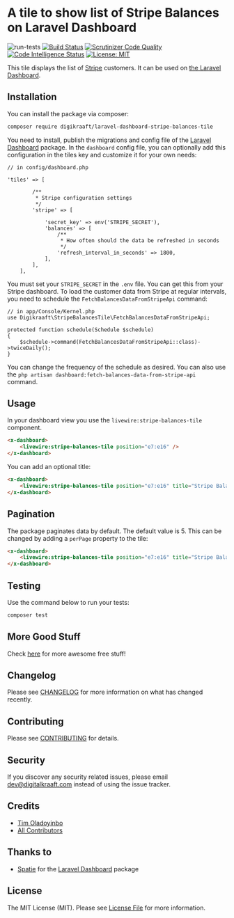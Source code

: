 # A tile to show list of Stripe Balances on Laravel Dashboard
![run-tests](https://github.com/digikraaft/laravel-dashboard-stripe-balances-tile/workflows/run-tests/badge.svg)
[![Build Status](https://scrutinizer-ci.com/g/digikraaft/laravel-dashboard-stripe-balances-tile/badges/build.png?b=master)](https://scrutinizer-ci.com/g/digikraaft/laravel-dashboard-stripe-balances-tile/build-status/master)
[![Scrutinizer Code Quality](https://scrutinizer-ci.com/g/digikraaft/laravel-dashboard-stripe-balances-tile/badges/quality-score.png?b=master)](https://scrutinizer-ci.com/g/digikraaft/laravel-dashboard-stripe-balances-tile/?branch=master)
[![Code Intelligence Status](https://scrutinizer-ci.com/g/digikraaft/laravel-dashboard-stripe-balances-tile/badges/code-intelligence.svg?b=master)](https://scrutinizer-ci.com/code-intelligence)
[![License: MIT](https://img.shields.io/badge/License-MIT-green.svg)](https://opensource.org/licenses/MIT)

This tile displays the list of [Stripe](https://stripe.com) customers. 
It can be used on [the Laravel Dashboard](https://docs.spatie.be/laravel-dashboard).

## Installation

You can install the package via composer:

```bash
composer require digikraaft/laravel-dashboard-stripe-balances-tile
```
You need to install, publish the migrations and config file of the [Laravel Dashboard](https://github.com/spatie/laravel-dashboard) package.
In the `dashboard` config file, you can optionally add this configuration in the tiles key and customize it for your own needs:
```
// in config/dashboard.php

'tiles' => [

        /**
         * Stripe configuration settings
         */
        'stripe' => [

            'secret_key' => env('STRIPE_SECRET'),
            'balances' => [
                /**
                 * How often should the data be refreshed in seconds
                 */
                'refresh_interval_in_seconds' => 1800,
            ],
        ],
    ],
```
You must set your `STRIPE_SECRET` in the `.env` file. You can get this from your Stripe dashboard. 
To load the customer data from Stripe at regular intervals, you need to schedule the `FetchBalancesDataFromStripeApi`
command:
```
// in app/Console/Kernel.php
use Digikraaft\StripeBalancesTile\FetchBalancesDataFromStripeApi;

protected function schedule(Schedule $schedule)
{
    $schedule->command(FetchBalancesDataFromStripeApi::class)->twiceDaily();
}
```
You can change the frequency of the schedule as desired. You can also use the
`php artisan dashboard:fetch-balances-data-from-stripe-api` command.

## Usage
In your dashboard view you use the `livewire:stripe-balances-tile` component.
```html
<x-dashboard>
    <livewire:stripe-balances-tile position="e7:e16" />
</x-dashboard>
```
You can add an optional title:
```html
<x-dashboard>
    <livewire:stripe-balances-tile position="e7:e16" title="Stripe Balances" />
</x-dashboard>
```

## Pagination
The package paginates data by default. The default value is 5. This can be changed by adding a `perPage`
property to the tile:
```html
<x-dashboard>
    <livewire:stripe-balances-tile position="e7:e16" title="Stripe Balances" perPage="10" />
</x-dashboard>
```

## Testing
Use the command below to run your tests:
``` bash
composer test
```

## More Good Stuff
Check [here](https://github.com/digikraaft) for more awesome free stuff!

## Changelog
Please see [CHANGELOG](CHANGELOG.md) for more information on what has changed recently.

## Contributing
Please see [CONTRIBUTING](CONTRIBUTING.md) for details.

## Security
If you discover any security related issues, please email dev@digitalkraaft.com instead of using the issue tracker.

## Credits
- [Tim Oladoyinbo](https://github.com/timoladoyinbo)
- [All Contributors](../../contributors)

## Thanks to
- [Spatie](https://github.com/spatie/) for the [Laravel Dashboard](https://github.com/spatie/laravel-dashboard) package

## License
The MIT License (MIT). Please see [License File](LICENSE.md) for more information.
